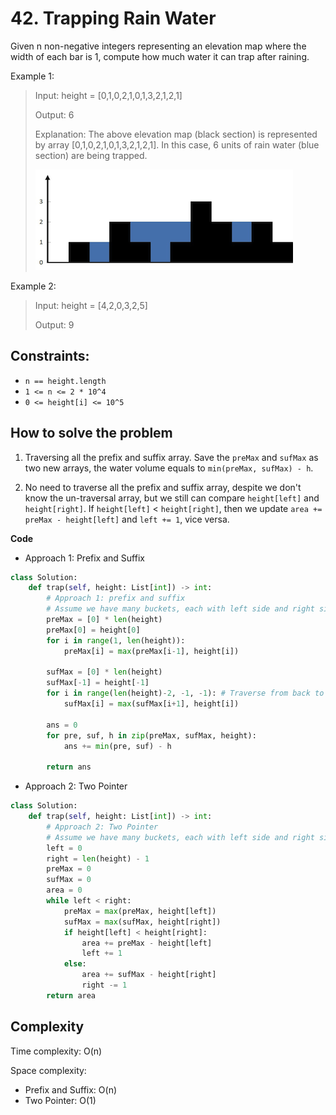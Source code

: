 # 42. Trapping Rain Water

Given n non-negative integers representing an elevation map where the width of each bar is 1, compute how much water it can trap after raining.

Example 1:
> Input: height = [0,1,0,2,1,0,1,3,2,1,2,1]
>
> Output: 6
>
> Explanation: The above elevation map (black section) is represented by array [0,1,0,2,1,0,1,3,2,1,2,1]. In this case, 6 units of rain water (blue section) are being trapped.
>
> ![42. Trapping Rain Water](../images/question_12rainwatertrap.png)

Example 2:
> Input: height = [4,2,0,3,2,5]
>
> Output: 9

## Constraints:
- `n == height.length`
- `1 <= n <= 2 * 10^4`
- `0 <= height[i] <= 10^5`

## How to solve the problem

1. Traversing all the prefix and suffix array. Save the `preMax` and `sufMax` as two new arrays, the water volume equals to `min(preMax, sufMax) - h`.

2. No need to traverse all the prefix and suffix array, despite we don't know the un-traversal array, but we still can compare `height[left]` and `height[right]`. If `height[left]` < `height[right]`, then we update `area += preMax - height[left]` and `left += 1`, vice versa.

**Code**

- Approach 1: Prefix and Suffix

```Python
class Solution:
    def trap(self, height: List[int]) -> int:
        # Approach 1: prefix and suffix
        # Assume we have many buckets, each with left side and right side
        preMax = [0] * len(height)
        preMax[0] = height[0] 
        for i in range(1, len(height)):
            preMax[i] = max(preMax[i-1], height[i])

        sufMax = [0] * len(height)
        sufMax[-1] = height[-1]
        for i in range(len(height)-2, -1, -1): # Traverse from back to front, step = -1, -1 includes the first element
            sufMax[i] = max(sufMax[i+1], height[i])
        
        ans = 0
        for pre, suf, h in zip(preMax, sufMax, height):
            ans += min(pre, suf) - h
        
        return ans
```

- Approach 2: Two Pointer

```Python
class Solution:
    def trap(self, height: List[int]) -> int:
        # Approach 2: Two Pointer
        # Assume we have many buckets, each with left side and right side. No need to save preMax and sufMax as array.
        left = 0 
        right = len(height) - 1
        preMax = 0
        sufMax = 0
        area = 0
        while left < right:
            preMax = max(preMax, height[left])
            sufMax = max(sufMax, height[right])
            if height[left] < height[right]:
                area += preMax - height[left]
                left += 1
            else:
                area += sufMax - height[right]
                right -= 1
        return area
```

## Complexity

Time complexity: O(n)

Space complexity: 

- Prefix and Suffix: O(n)
- Two Pointer: O(1)
